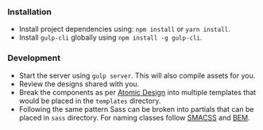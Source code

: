 
### Installation

- Install project dependencies using: `npm install` or `yarn install`.
- Install `gulp-cli` globally using `npm install -g gulp-cli`.

### Development

- Start the server using `gulp server`. This will also compile assets for you.
- Review the designs shared with you.
- Break the components as per [Atomic Design](http://bradfrost.com/blog/post/atomic-web-design/)
  into multiple templates that would be placed in the `templates` directory.
- Following the same pattern Sass can be broken into partials that can be placed in `sass` directory. For naming classes follow [SMACSS](https://smacss.com/) and [BEM](http://getbem.com/).
